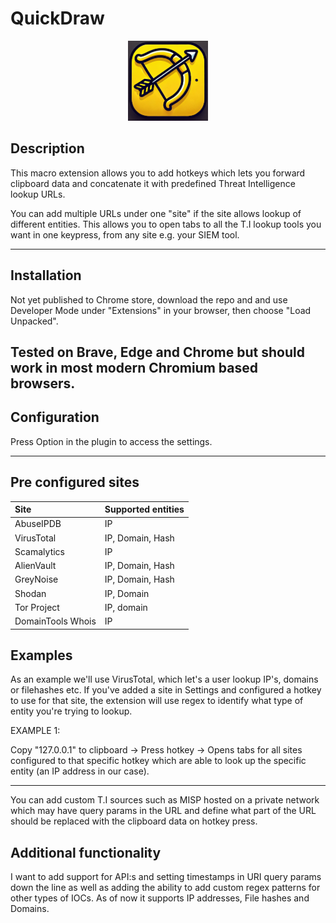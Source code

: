 # QuickDraw

<p align="center">
  <img src="quickdraw-svelte/src/assets/icons/QD128.png" width="128" height="128">
</p>

## Description ## 
This macro extension allows you to add hotkeys which lets you forward clipboard data
and concatenate it with predefined Threat Intelligence lookup URLs.

You can add multiple URLs under one "site" if the site allows lookup of different entities.
This allows you to open tabs to all the T.I lookup tools you want in one keypress, from any site e.g. 
your SIEM tool. 

---

## Installation ## 
Not yet published to Chrome store, download the repo and and use Developer Mode under "Extensions" in your browser,
then choose "Load Unpacked".  

Tested on Brave, Edge and Chrome but should work in most modern Chromium based browsers.
---

## Configuration ##
Press Option in the plugin to access the settings.

---

## Pre configured sites ##

| Site                 | Supported entities                                   |
| :------------------- | :----------------------------------------------------|
| AbuseIPDB            | IP                                                   |
| VirusTotal           | IP, Domain, Hash                                     |
| Scamalytics          | IP                                                   |
| AlienVault           | IP, Domain, Hash                                     |
| GreyNoise            | IP, Domain, Hash                                     |
| Shodan               | IP, Domain                                           |
| Tor Project          | IP, domain                                           |
| DomainTools Whois    | IP                                                   |

## Examples ## 

As an example we'll use VirusTotal, which let's a user lookup IP's, domains or filehashes etc.
If you've added a site in Settings and configured a hotkey to use for that site, the extension will
use regex to identify what type of entity you're trying to lookup.

EXAMPLE 1:

Copy "127.0.0.1" to clipboard -> Press hotkey -> Opens tabs for all sites configured to that specific hotkey
which are able to look up the specific entity (an IP address in our case).

---

You can add custom T.I sources such as MISP hosted on a private network which may have query params in the URL and define what part of the URL should be
replaced with the clipboard data on hotkey press.

## Additional functionality ##

I want to add support for API:s and setting timestamps in URI query params down the line as well as adding the ability to add custom
regex patterns for other types of IOCs.
 As of now it supports IP addresses, File hashes and Domains.
